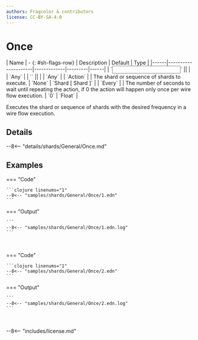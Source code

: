 ```yaml
---
authors: Fragcolor & contributors
license: CC-BY-SA-4.0
---
```



# Once

<div class="sh-parameters" markdown="1">
| Name | - {: #sh-flags-row} | Description | Default | Type |
|------|---------------------|-------------|---------|------|
| `<input>` || | | `Any` |
| `<output>` || | | `Any` |
| `Action` |  | The shard or sequence of shards to execute. | `None` | `Shard [ Shard ]` |
| `Every` |  | The number of seconds to wait until repeating the action, if 0 the action will happen only once per wire flow execution. | `0` | `Float` |

</div>

Executes the shard or sequence of shards with the desired frequency in a wire flow execution.

## Details

--8<-- "details/shards/General/Once.md"


## Examples

=== "Code"

    ```clojure linenums="1"
    --8<-- "samples/shards/General/Once/1.edn"
    ```

=== "Output"

    ```
    --8<-- "samples/shards/General/Once/1.edn.log"
    ```
&nbsp;

=== "Code"

    ```clojure linenums="1"
    --8<-- "samples/shards/General/Once/2.edn"
    ```

=== "Output"

    ```
    --8<-- "samples/shards/General/Once/2.edn.log"
    ```
&nbsp;

--8<-- "includes/license.md"
